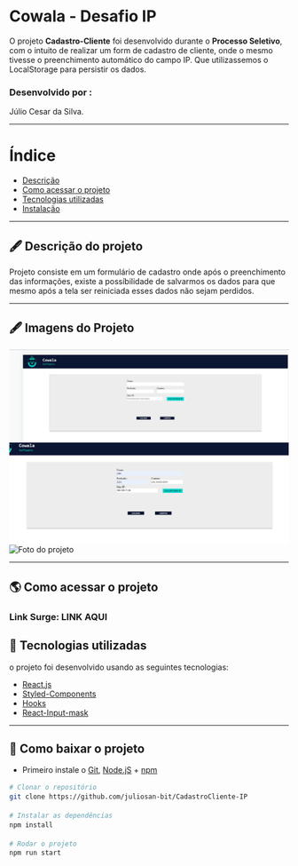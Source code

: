 # Cowala - Desafio IP

O projeto **Cadastro-Cliente** foi desenvolvido durante o **Processo Seletivo**, com o intuito de realizar um form de cadastro de cliente, onde o mesmo tivesse o preenchimento automático do campo IP. Que utilizassemos o LocalStorage para persistir os dados.

### Desenvolvido por :

Júlio Cesar da Silva.

---

# Índice

- [Descrição](#-descrição-do-projeto)
- [Como acessar o projeto](#-como-acessar-o-projeto)
- [Tecnologias utilizadas](#-tecnologias-utilizadas)
- [Instalação](#-como-baixar-o-projeto)

---

## 🖋 Descrição do projeto

Projeto consiste em um formulário de cadastro onde após o preenchimento das informações, existe a possíbilidade de salvarmos os dados para que mesmo após a tela ser reiniciada esses dados não sejam perdidos.

---

## 🖋 Imagens do Projeto

<img align="center" src="./src/Assets/Captura de tela 2022-01-22 200137.png" alt="Foto da projeto"/>
<img align="center" src="./src/Assets/Captura de tela 2022-01-22 200208.png" alt="Foto do projeto"/>
<img align="center" src="./src/Assets/Captura de tela 2022-01-22 200141.png" alt="Foto do projeto"/>

---

## 🌎 Como acessar o projeto

### Link Surge: LINK AQUI

## 🚀 Tecnologias utilizadas

o projeto foi desenvolvido usando as seguintes tecnologias:

- [React.js](https://pt-br.reactjs.org/docs/getting-started.html)
- [Styled-Components](https://styled-components.com/docs)
- [Hooks](https://pt-br.reactjs.org/docs/hooks-intro.html)
- [React-Input-mask](https://www.npmjs.com/package/react-input-mask)

---

## 💾 Como baixar o projeto

- Primeiro instale o [Git](https://git-scm.com/), [Node.jS](https://nodejs.org/pt-br/download/) + [npm](https://www.npmjs.com/get-npm)

```bash
# Clonar o repositório
git clone https://github.com/juliosan-bit/CadastroCliente-IP

# Instalar as dependências
npm install

# Rodar o projeto
npm run start
```
